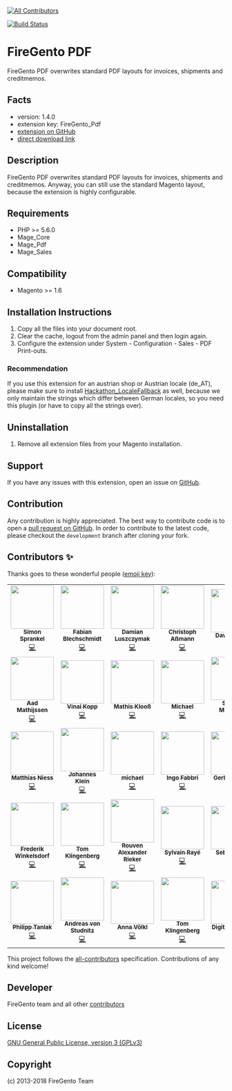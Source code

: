 <!-- ALL-CONTRIBUTORS-BADGE:START - Do not remove or modify this section -->
[![All Contributors](https://img.shields.io/badge/all_contributors-35-orange.svg?style=flat-square)](#contributors-)
<!-- ALL-CONTRIBUTORS-BADGE:END -->
[![Build Status](https://travis-ci.org/firegento/firegento-pdf.svg?branch=development)](https://travis-ci.org/firegento/firegento-pdf/)

# FireGento PDF

FireGento PDF overwrites standard PDF layouts for invoices, shipments and creditmemos.

## Facts

- version: 1.4.0
- extension key: FireGento_Pdf
- [extension on GitHub](https://github.com/firegento/firegento-pdf)
- [direct download link](https://github.com/firegento/firegento-pdf/archive/master.zip)

## Description

FireGento PDF overwrites standard PDF layouts for invoices, shipments and creditmemos. Anyway, you can still use the standard Magento layout, because the extension is highly configurable.

## Requirements

- PHP >= 5.6.0
- Mage_Core
- Mage_Pdf
- Mage_Sales

## Compatibility

- Magento >= 1.6

## Installation Instructions

1. Copy all the files into your document root.
2. Clear the cache, logout from the admin panel and then login again.
3. Configure the extension under System - Configuration - Sales - PDF Print-outs.

### Recommendation
If you use this extension for an austrian shop or Austrian locale (de_AT), please make sure to install [Hackathon_LocaleFallback](https://github.com/magento-hackathon/Hackathon_LocaleFallback) as well, because we only maintain the strings which differ between German locales, so you need this plugin (or have to copy all the strings over). 

## Uninstallation

1. Remove all extension files from your Magento installation.

## Support

If you have any issues with this extension, open an issue on [GitHub](https://github.com/firegento/firegento-pdf/issues).

## Contribution

Any contribution is highly appreciated. The best way to contribute code is to open a [pull request on GitHub](https://help.github.com/articles/using-pull-requests). In order to contribute to the latest code, please checkout the `development` branch after cloning your fork.

## Contributors ✨

Thanks goes to these wonderful people ([emoji key](https://allcontributors.org/docs/en/emoji-key)):

<!-- ALL-CONTRIBUTORS-LIST:START - Do not remove or modify this section -->
<!-- prettier-ignore-start -->
<!-- markdownlint-disable -->
<table>
  <tr>
    <td align="center"><a href="https://www.simonsprankel.com/"><img src="https://avatars1.githubusercontent.com/u/930199?v=4" width="100px;" alt=""/><br /><sub><b>Simon Sprankel</b></sub></a><br /><a href="https://github.com/firegento/firegento-pdf/commits?author=sprankhub" title="Code">💻</a></td>
    <td align="center"><a href="http://www.fabian-blechschmidt.de/"><img src="https://avatars1.githubusercontent.com/u/379680?v=4" width="100px;" alt=""/><br /><sub><b>Fabian Blechschmidt</b></sub></a><br /><a href="https://github.com/firegento/firegento-pdf/commits?author=Schrank" title="Code">💻</a></td>
    <td align="center"><a href="https://github.com/daim2k5"><img src="https://avatars3.githubusercontent.com/u/656150?v=4" width="100px;" alt=""/><br /><sub><b>Damian Luszczymak</b></sub></a><br /><a href="https://github.com/firegento/firegento-pdf/commits?author=daim2k5" title="Code">💻</a></td>
    <td align="center"><a href="https://github.com/mam08ixo"><img src="https://avatars0.githubusercontent.com/u/1771622?v=4" width="100px;" alt=""/><br /><sub><b>Christoph Aßmann</b></sub></a><br /><a href="https://github.com/firegento/firegento-pdf/commits?author=mam08ixo" title="Code">💻</a></td>
    <td align="center"><a href="http://www.eyecook.net/"><img src="https://avatars0.githubusercontent.com/u/13577480?v=4" width="100px;" alt=""/><br /><sub><b>David Fecke</b></sub></a><br /><a href="https://github.com/firegento/firegento-pdf/commits?author=leptoquark1" title="Code">💻</a></td>
    <td align="center"><a href="https://github.com/quafzi"><img src="https://avatars1.githubusercontent.com/u/164261?v=4" width="100px;" alt=""/><br /><sub><b>Thomas Birke</b></sub></a><br /><a href="https://github.com/firegento/firegento-pdf/commits?author=quafzi" title="Code">💻</a></td>
    <td align="center"><a href="https://www.reachdigital.nl/"><img src="https://avatars2.githubusercontent.com/u/1244416?v=4" width="100px;" alt=""/><br /><sub><b>Paul Hachmang</b></sub></a><br /><a href="https://github.com/firegento/firegento-pdf/commits?author=paales" title="Code">💻</a></td>
  </tr>
  <tr>
    <td align="center"><a href="http://www.aadmathijssen.nl/"><img src="https://avatars0.githubusercontent.com/u/3796971?v=4" width="100px;" alt=""/><br /><sub><b>Aad Mathijssen</b></sub></a><br /><a href="https://github.com/firegento/firegento-pdf/commits?author=aadmathijssen" title="Code">💻</a></td>
    <td align="center"><a href="http://vinaikopp.com/"><img src="https://avatars0.githubusercontent.com/u/72463?v=4" width="100px;" alt=""/><br /><sub><b>Vinai Kopp</b></sub></a><br /><a href="https://github.com/firegento/firegento-pdf/commits?author=Vinai" title="Code">💻</a></td>
    <td align="center"><a href="http://www.mage-profis.de/"><img src="https://avatars0.githubusercontent.com/u/710748?v=4" width="100px;" alt=""/><br /><sub><b>Mathis Klooß</b></sub></a><br /><a href="https://github.com/firegento/firegento-pdf/commits?author=mklooss" title="Code">💻</a></td>
    <td align="center"><a href="https://github.com/rodeinator"><img src="https://avatars3.githubusercontent.com/u/557705?v=4" width="100px;" alt=""/><br /><sub><b>Michael</b></sub></a><br /><a href="https://github.com/firegento/firegento-pdf/commits?author=rodeinator" title="Code">💻</a></td>
    <td align="center"><a href="http://laebs.net/"><img src="https://avatars3.githubusercontent.com/u/8914917?v=4" width="100px;" alt=""/><br /><sub><b>Sascha Michalski</b></sub></a><br /><a href="https://github.com/firegento/firegento-pdf/commits?author=saschamichalski" title="Code">💻</a></td>
    <td align="center"><a href="https://github.com/joergblaschek"><img src="https://avatars1.githubusercontent.com/u/2729419?v=4" width="100px;" alt=""/><br /><sub><b>Jörg Blaschek</b></sub></a><br /><a href="https://github.com/firegento/firegento-pdf/commits?author=joergblaschek" title="Code">💻</a></td>
    <td align="center"><a href="https://www.openstream.ch/"><img src="https://avatars2.githubusercontent.com/u/58966?v=4" width="100px;" alt=""/><br /><sub><b>Nick Weisser</b></sub></a><br /><a href="https://github.com/firegento/firegento-pdf/commits?author=nickw108" title="Code">💻</a></td>
  </tr>
  <tr>
    <td align="center"><a href="https://github.com/dakira"><img src="https://avatars1.githubusercontent.com/u/576555?v=4" width="100px;" alt=""/><br /><sub><b>Matthias Niess</b></sub></a><br /><a href="https://github.com/firegento/firegento-pdf/commits?author=dakira" title="Code">💻</a></td>
    <td align="center"><a href="https://github.com/joh-klein"><img src="https://avatars3.githubusercontent.com/u/3099832?v=4" width="100px;" alt=""/><br /><sub><b>Johannes Klein</b></sub></a><br /><a href="https://github.com/firegento/firegento-pdf/commits?author=joh-klein" title="Code">💻</a></td>
    <td align="center"><a href="https://github.com/michaelscheel"><img src="https://avatars3.githubusercontent.com/u/3317939?v=4" width="100px;" alt=""/><br /><sub><b>michael</b></sub></a><br /><a href="https://github.com/firegento/firegento-pdf/commits?author=michaelscheel" title="Code">💻</a></td>
    <td align="center"><a href="https://github.com/infabo"><img src="https://avatars0.githubusercontent.com/u/3999104?v=4" width="100px;" alt=""/><br /><sub><b>Ingo Fabbri</b></sub></a><br /><a href="https://github.com/firegento/firegento-pdf/commits?author=infabo" title="Code">💻</a></td>
    <td align="center"><a href="https://www.gerhard-fobe.de/"><img src="https://avatars3.githubusercontent.com/u/1615283?v=4" width="100px;" alt=""/><br /><sub><b>Gerhard Fobe</b></sub></a><br /><a href="https://github.com/firegento/firegento-pdf/commits?author=gfobe" title="Code">💻</a></td>
    <td align="center"><a href="https://github.com/borriglione"><img src="https://avatars2.githubusercontent.com/u/465544?v=4" width="100px;" alt=""/><br /><sub><b>André Herrn</b></sub></a><br /><a href="https://github.com/firegento/firegento-pdf/commits?author=borriglione" title="Code">💻</a></td>
    <td align="center"><a href="https://github.com/TheJotob"><img src="https://avatars3.githubusercontent.com/u/2641450?v=4" width="100px;" alt=""/><br /><sub><b>Joachim Eckerlin</b></sub></a><br /><a href="https://github.com/firegento/firegento-pdf/commits?author=TheJotob" title="Code">💻</a></td>
  </tr>
  <tr>
    <td align="center"><a href="https://github.com/winkelsdorf"><img src="https://avatars0.githubusercontent.com/u/1413291?v=4" width="100px;" alt=""/><br /><sub><b>Frederik Winkelsdorf</b></sub></a><br /><a href="https://github.com/firegento/firegento-pdf/commits?author=winkelsdorf" title="Code">💻</a></td>
    <td align="center"><a href="https://github.com/tkn98"><img src="https://avatars2.githubusercontent.com/u/10513307?v=4" width="100px;" alt=""/><br /><sub><b>Tom Klingenberg</b></sub></a><br /><a href="https://github.com/firegento/firegento-pdf/commits?author=tkn98" title="Code">💻</a></td>
    <td align="center"><a href="https://rouven.io/"><img src="https://avatars3.githubusercontent.com/u/393419?v=4" width="100px;" alt=""/><br /><sub><b>Rouven Alexander Rieker</b></sub></a><br /><a href="https://github.com/firegento/firegento-pdf/commits?author=therouv" title="Code">💻</a></td>
    <td align="center"><a href="https://www.diglin.com/"><img src="https://avatars2.githubusercontent.com/u/1337461?v=4" width="100px;" alt=""/><br /><sub><b>Sylvain Rayé</b></sub></a><br /><a href="https://github.com/firegento/firegento-pdf/commits?author=sylvainraye" title="Code">💻</a></td>
    <td align="center"><a href="https://github.com/skrollme"><img src="https://avatars2.githubusercontent.com/u/1336659?v=4" width="100px;" alt=""/><br /><sub><b>Sebastian K</b></sub></a><br /><a href="https://github.com/firegento/firegento-pdf/commits?author=skrollme" title="Code">💻</a></td>
    <td align="center"><a href="https://www.paepper.com/"><img src="https://avatars0.githubusercontent.com/u/4135790?v=4" width="100px;" alt=""/><br /><sub><b>Marc Päpper</b></sub></a><br /><a href="https://github.com/firegento/firegento-pdf/commits?author=mpaepper" title="Code">💻</a></td>
    <td align="center"><a href="https://github.com/whizkid79"><img src="https://avatars1.githubusercontent.com/u/14892483?v=4" width="100px;" alt=""/><br /><sub><b>whizkid79</b></sub></a><br /><a href="https://github.com/firegento/firegento-pdf/commits?author=whizkid79" title="Code">💻</a></td>
  </tr>
  <tr>
    <td align="center"><a href="https://github.com/philippta"><img src="https://avatars1.githubusercontent.com/u/13717118?v=4" width="100px;" alt=""/><br /><sub><b>Philipp Tanlak</b></sub></a><br /><a href="https://github.com/firegento/firegento-pdf/commits?author=philippta" title="Code">💻</a></td>
    <td align="center"><a href="http://www.integer-net.de/agentur/andreas-von-studnitz/"><img src="https://avatars1.githubusercontent.com/u/662059?v=4" width="100px;" alt=""/><br /><sub><b>Andreas von Studnitz</b></sub></a><br /><a href="https://github.com/firegento/firegento-pdf/commits?author=avstudnitz" title="Code">💻</a></td>
    <td align="center"><a href="https://twitter.com/rescueAnn"><img src="https://avatars3.githubusercontent.com/u/1798594?v=4" width="100px;" alt=""/><br /><sub><b>Anna Völkl</b></sub></a><br /><a href="https://github.com/firegento/firegento-pdf/commits?author=avoelkl" title="Code">💻</a></td>
    <td align="center"><a href="https://github.com/ktomk"><img src="https://avatars0.githubusercontent.com/u/352517?v=4" width="100px;" alt=""/><br /><sub><b>Tom Klingenberg</b></sub></a><br /><a href="https://github.com/firegento/firegento-pdf/commits?author=ktomk" title="Code">💻</a></td>
    <td align="center"><a href="http://www.digital-pianism.com/"><img src="https://avatars0.githubusercontent.com/u/16592249?v=4" width="100px;" alt=""/><br /><sub><b>Digital Pianism</b></sub></a><br /><a href="https://github.com/firegento/firegento-pdf/commits?author=digitalpianism" title="Code">💻</a></td>
    <td align="center"><a href="https://santi.uy/"><img src="https://avatars3.githubusercontent.com/u/3905501?v=4" width="100px;" alt=""/><br /><sub><b>Santiago Castro</b></sub></a><br /><a href="https://github.com/firegento/firegento-pdf/commits?author=bryant1410" title="Code">💻</a></td>
    <td align="center"><a href="https://github.com/kkrieger85"><img src="https://avatars2.githubusercontent.com/u/4435523?v=4" width="100px;" alt=""/><br /><sub><b>Kevin Krieger</b></sub></a><br /><a href="https://github.com/firegento/firegento-pdf/commits?author=kkrieger85" title="Documentation">📖</a></td>
  </tr>
</table>

<!-- markdownlint-enable -->
<!-- prettier-ignore-end -->
<!-- ALL-CONTRIBUTORS-LIST:END -->

This project follows the [all-contributors](https://github.com/all-contributors/all-contributors) specification. Contributions of any kind welcome!


## Developer

FireGento team and all other [contributors](https://github.com/firegento/firegento-pdf/contributors)

## License

[GNU General Public License, version 3 (GPLv3)](http://opensource.org/licenses/gpl-3.0)

## Copyright

(c) 2013-2018 FireGento Team

